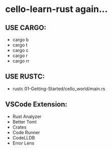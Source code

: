 # cello-learn-rust again...

## USE CARGO:
- cargo b
- cargo t
- cargo c
- cargo r
- cargo rr

## USE RUSTC:
- rustc 01-Getting-Started/cello_world/main.rs

## VSCode Extension:
- Rust Analyzer
- Better Toml
- Crates
- Code Runner
- CodeLLDB
- Error Lens
